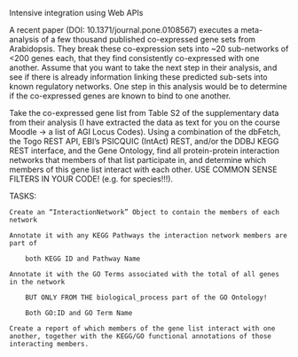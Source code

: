 Intensive integration using Web APIs

A recent paper (DOI: 10.1371/journal.pone.0108567) executes a meta-analysis of a few thousand published co-expressed gene sets from Arabidopsis.  They break these co-expression sets into ~20 sub-networks of <200 genes each, that they find consistently co-expressed with one another.  Assume that you want to take the next step in their analysis, and see if there is already information linking these predicted sub-sets into known regulatory networks.  One step in this analysis would be to determine if the co-expressed genes are known to bind to one another.

Take the co-expressed gene list from Table S2 of the supplementary data from their analysis (I have extracted the data as text for you on the course Moodle → a list of AGI Locus Codes).  Using a combination of the dbFetch, the Togo REST API, EBI’s PSICQUIC (IntAct) REST, and/or the DDBJ KEGG REST interface, and the Gene Ontology, find all protein-protein interaction networks that members of that list participate in, and determine which members of this gene list interact with each other.  USE COMMON SENSE FILTERS IN YOUR CODE! (e.g. for species!!!).

TASKS:  

    Create an “InteractionNetwork” Object to contain the members of each network

    Annotate it with any KEGG Pathways the interaction network members are part of

        both KEGG ID and Pathway Name

    Annotate it with the GO Terms associated with the total of all genes in the network

        BUT ONLY FROM THE biological_process part of the GO Ontology!

        Both GO:ID and GO Term Name

    Create a report of which members of the gene list interact with one another, together with the KEGG/GO functional annotations of those interacting members.
